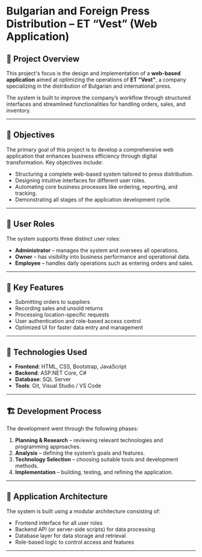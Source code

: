 # Bulgarian and Foreign Press Distribution – ET “Vest” (Web Application)

## 📘 Project Overview

This project's focus is the design and implementation of a **web-based application** aimed at optimizing the operations of **ET "Vest"**, a company specializing in the distribution of Bulgarian and international press.

The system is built to improve the company’s workflow through structured interfaces and streamlined functionalities for handling orders, sales, and inventory.

---

## 🎯 Objectives

The primary goal of this project is to develop a comprehensive web application that enhances business efficiency through digital transformation. Key objectives include:

- Structuring a complete web-based system tailored to press distribution.
- Designing intuitive interfaces for different user roles.
- Automating core business processes like ordering, reporting, and tracking.
- Demonstrating all stages of the application development cycle.

---

## 👥 User Roles

The system supports three distinct user roles:

- **Administrator** – manages the system and oversees all operations.
- **Owner** – has visibility into business performance and operational data.
- **Employee** – handles daily operations such as entering orders and sales.

---

## 🔑 Key Features

- Submitting orders to suppliers
- Recording sales and unsold returns
- Processing location-specific requests
- User authentication and role-based access control
- Optimized UI for faster data entry and management

---

## 🧰 Technologies Used

- **Frontend**: HTML, CSS, Bootstrap, JavaScript  
- **Backend**: ASP.NET Core, C#  
- **Database**: SQL Server  
- **Tools**: Git, Visual Studio / VS Code  

---

## 🏗️ Development Process

The development went through the following phases:

1. **Planning & Research** – reviewing relevant technologies and programming approaches.
2. **Analysis** – defining the system’s goals and features.
3. **Technology Selection** – choosing suitable tools and development methods.
4. **Implementation** – building, testing, and refining the application.

---

## 🧱 Application Architecture

The system is built using a modular architecture consisting of:

- Frontend interface for all user roles
- Backend API (or server-side scripts) for data processing
- Database layer for data storage and retrieval
- Role-based logic to control access and features

---


